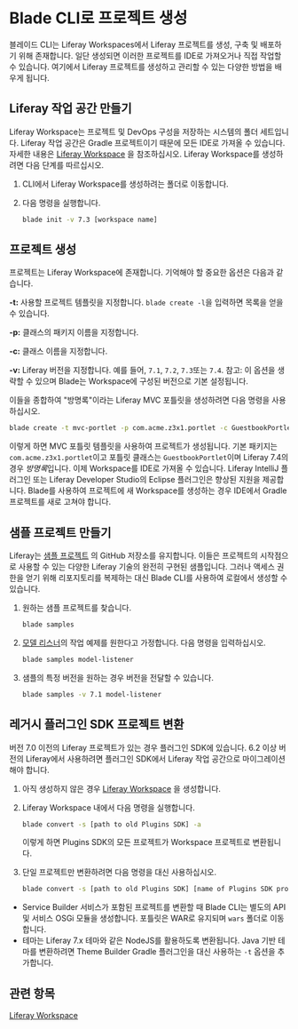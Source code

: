 # Blade CLI로 프로젝트 생성

블레이드 CLI는 Liferay Workspaces에서 Liferay 프로젝트를 생성, 구축 및 배포하기 위해 존재합니다. 일단 생성되면 이러한 프로젝트를 IDE로 가져오거나 직접 작업할 수 있습니다. 여기에서 Liferay 프로젝트를 생성하고 관리할 수 있는 다양한 방법을 배우게 됩니다.

## Liferay 작업 공간 만들기

Liferay Workspace는 프로젝트 및 DevOps 구성을 저장하는 시스템의 폴더 세트입니다. Liferay 작업 공간은 Gradle 프로젝트이기 때문에 모든 IDE로 가져올 수 있습니다. 자세한 내용은 [Liferay Workspace](../liferay-workspace/what-is-liferay-workspace.md) 을 참조하십시오. Liferay Workspace를 생성하려면 다음 단계를 따르십시오.

1. CLI에서 Liferay Workspace를 생성하려는 폴더로 이동합니다.

1. 다음 명령을 실행합니다.

   ```bash
   blade init -v 7.3 [workspace name]
   ```

## 프로젝트 생성

프로젝트는 Liferay Workspace에 존재합니다. 기억해야 할 중요한 옵션은 다음과 같습니다.

**-t:** 사용할 프로젝트 템플릿을 지정합니다. `blade create -l`을 입력하면 목록을 얻을 수 있습니다.

**-p:** 클래스의 패키지 이름을 지정합니다.

**-c:** 클래스 이름을 지정합니다.

**-v:** Liferay 버전을 지정합니다. 예를 들어, `7.1`, `7.2`, `7.3`또는 `7.4`. 참고: 이 옵션을 생략할 수 있으며 Blade는 Workspace에 구성된 버전으로 기본 설정됩니다.

이들을 종합하여 "방명록"이라는 Liferay MVC 포틀릿을 생성하려면 다음 명령을 사용하십시오.

```bash
blade create -t mvc-portlet -p com.acme.z3x1.portlet -c GuestbookPortlet guestbook
```

이렇게 하면 MVC 포틀릿 템플릿을 사용하여 프로젝트가 생성됩니다. 기본 패키지는 `com.acme.z3x1.portlet`이고 포틀릿 클래스는 `GuestbookPortlet`이며 Liferay 7.4의 경우 *방명록*입니다. 이제 Workspace를 IDE로 가져올 수 있습니다. Liferay IntelliJ 플러그인 또는 Liferay Developer Studio의 Eclipse 플러그인은 향상된 지원을 제공합니다. Blade를 사용하여 프로젝트에 새 Workspace를 생성하는 경우 IDE에서 Gradle 프로젝트를 새로 고쳐야 합니다.

## 샘플 프로젝트 만들기

Liferay는 [샘플 프로젝트](https://github.com/liferay/liferay-blade-samples/tree/7.4) 의 GitHub 저장소를 유지합니다. 이들은 프로젝트의 시작점으로 사용할 수 있는 다양한 Liferay 기술의 완전히 구현된 샘플입니다. 그러나 액세스 권한을 얻기 위해 리포지토리를 복제하는 대신 Blade CLI를 사용하여 로컬에서 생성할 수 있습니다.

1. 원하는 샘플 프로젝트를 찾습니다.

   ```bash
   blade samples
   ```

1. [모델 리스너](../../../liferay-internals/extending-liferay/creating-a-model-listener.md)의 작업 예제를 원한다고 가정합니다. 다음 명령을 입력하십시오.

   ```bash
   blade samples model-listener
   ```

1. 샘플의 특정 버전을 원하는 경우 버전을 전달할 수 있습니다.

   ```bash
   blade samples -v 7.1 model-listener
   ```

## 레거시 플러그인 SDK 프로젝트 변환

버전 7.0 이전의 Liferay 프로젝트가 있는 경우 플러그인 SDK에 있습니다. 6.2 이상 버전의 Liferay에서 사용하려면 플러그인 SDK에서 Liferay 작업 공간으로 마이그레이션해야 합니다.

1. 아직 생성하지 않은 경우 [Liferay Workspace](#creating-a-liferay-workspace) 을 생성합니다.

1. Liferay Workspace 내에서 다음 명령을 실행합니다.

   ```bash
   blade convert -s [path to old Plugins SDK] -a
   ```

   이렇게 하면 Plugins SDK의 모든 프로젝트가 Workspace 프로젝트로 변환됩니다.

1. 단일 프로젝트만 변환하려면 다음 명령을 대신 사용하십시오.

   ```bash
   blade convert -s [path to old Plugins SDK] [name of Plugins SDK project to convert]
   ```

- Service Builder 서비스가 포함된 프로젝트를 변환할 때 Blade CLI는 별도의 API 및 서비스 OSGi 모듈을 생성합니다. 포틀릿은 WAR로 유지되며 `wars` 폴더로 이동합니다.
- 테마는 Liferay 7.x 테마와 같은 NodeJS를 활용하도록 변환됩니다. Java 기반 테마를 변환하려면 Theme Builder Gradle 플러그인을 대신 사용하는 `-t` 옵션을 추가합니다.

## 관련 항목

[Liferay Workspace](../liferay-workspace/what-is-liferay-workspace.md)
